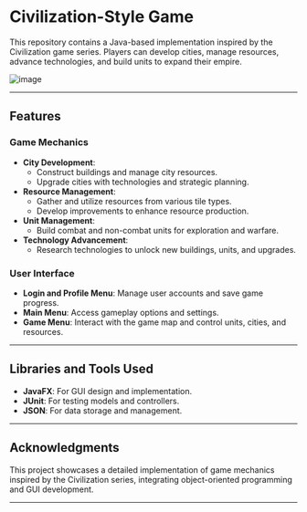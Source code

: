 # **Civilization-Style Game**

This repository contains a Java-based implementation inspired by the Civilization game series. Players can develop cities, manage resources, advance technologies, and build units to expand their empire.

![image](https://github.com/user-attachments/assets/9de7c081-644f-4d10-98cf-69f338431cef)

---

## **Features**

### **Game Mechanics**
- **City Development**:
  - Construct buildings and manage city resources.
  - Upgrade cities with technologies and strategic planning.
- **Resource Management**:
  - Gather and utilize resources from various tile types.
  - Develop improvements to enhance resource production.
- **Unit Management**:
  - Build combat and non-combat units for exploration and warfare.
- **Technology Advancement**:
  - Research technologies to unlock new buildings, units, and upgrades.

### **User Interface**
- **Login and Profile Menu**: Manage user accounts and save game progress.
- **Main Menu**: Access gameplay options and settings.
- **Game Menu**: Interact with the game map and control units, cities, and resources.

---

## **Libraries and Tools Used**
- **JavaFX**: For GUI design and implementation.
- **JUnit**: For testing models and controllers.
- **JSON**: For data storage and management.

---

## **Acknowledgments**
This project showcases a detailed implementation of game mechanics inspired by the Civilization series, integrating object-oriented programming and GUI development.

---
